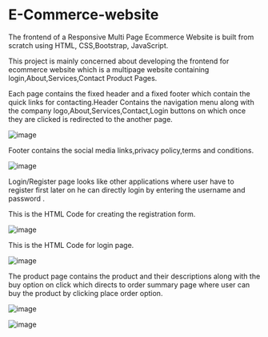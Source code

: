 # E-Commerce-website

The frontend of a Responsive Multi Page Ecommerce Website is built from scratch using HTML, CSS,Bootstrap, JavaScript.

This project is mainly concerned about developing the frontend for ecommerce website which is a multipage website containing login,About,Services,Contact Product Pages.

Each page contains the fixed header and a fixed footer which contain the quick links for contacting.Header Contains the navigation menu along with the company logo,About,Services,Contact,Login buttons on which once they are clicked is redirected to the another page.

![image](https://user-images.githubusercontent.com/103095458/230983564-1bcba95a-6caf-4967-aefd-d5c494b9682b.png)

Footer contains the social media links,privacy policy,terms and conditions.

![image](https://user-images.githubusercontent.com/103095458/230983710-7b5c10ce-0f72-46f5-b114-059632ac2bf6.png)

Login/Register page looks like other applications where user have to register first later on he can directly login by entering the username and password .


This is the HTML Code for creating the registration form.

![image](https://user-images.githubusercontent.com/103095458/230983846-b0d00ccf-1474-4483-84ad-4153b8f45f08.png)

This is the HTML Code for login page.

![image](https://user-images.githubusercontent.com/103095458/230984026-89741310-d505-463d-a47b-df5c20cf0b3b.png)



The product page contains the product and their descriptions along with the buy option on click which directs to order summary page where user can buy the product by clicking place order option. 

![image](https://user-images.githubusercontent.com/103095458/230984150-cc601546-e4e3-451d-8b53-e8b13a3707ea.png)

![image](https://user-images.githubusercontent.com/103095458/230984479-e195d868-44c2-4ca7-9223-5a1838f6321b.png)

